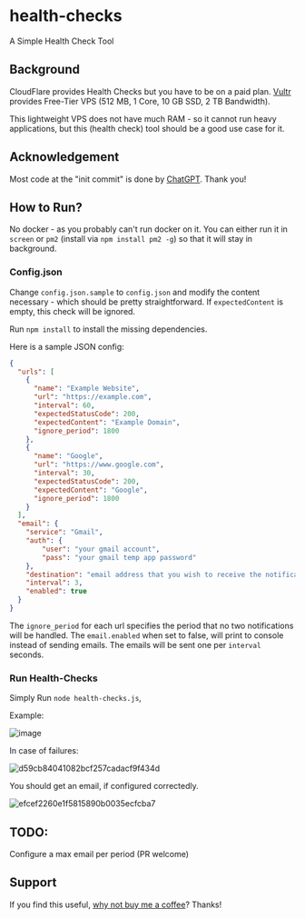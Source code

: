 # health-checks
A Simple Health Check Tool

## Background
CloudFlare provides Health Checks but you have to be on a paid plan. [Vultr](https://helloacm.com/out/vultr) provides Free-Tier VPS (512 MB, 1 Core, 10 GB SSD, 2 TB Bandwidth).

This lightweight VPS does not have much RAM - so it cannot run heavy applications, but this (health check) tool should be a good use case for it.

## Acknowledgement
Most code at the "init commit" is done by [ChatGPT](https://helloacm.com/chatgpt-designs-a-health-check-tool-in-node-js-to-run-on-free-vps-instance/). Thank you!

## How to Run?
No docker - as you probably can't run docker on it. You can either run it in `screen` or `pm2` (install via `npm install pm2 -g`) so that it will stay in background.

### Config.json
Change `config.json.sample` to `config.json` and modify the content necessary - which should be pretty straightforward. If `expectedContent` is empty, this check will be ignored.

Run `npm install` to install the missing dependencies.

Here is a sample JSON config:

```json
{
  "urls": [
    {
      "name": "Example Website",
      "url": "https://example.com",
      "interval": 60,
      "expectedStatusCode": 200,
      "expectedContent": "Example Domain",
      "ignore_period": 1800
    },
    {
      "name": "Google",
      "url": "https://www.google.com",
      "interval": 30,
      "expectedStatusCode": 200,
      "expectedContent": "Google",
      "ignore_period": 1800
    }
  ],
  "email": {
    "service": "Gmail",
    "auth": {
        "user": "your gmail account",
        "pass": "your gmail temp app password"
    },
    "destination": "email address that you wish to receive the notification",
    "interval": 3,
    "enabled": true
  }
}
```

The `ignore_period` for each url specifies the period that no two notifications will be handled. The `email.enabled` when set to false, will print to console instead of sending emails. The emails will be sent one per `interval` seconds.

### Run Health-Checks
Simply Run `node health-checks.js`,

Example:

![image](https://user-images.githubusercontent.com/1764434/226456987-049768c5-f00d-4bd8-9829-7455de428a77.png)

In case of failures:

![d59cb84041082bcf257cadacf9f434d](https://user-images.githubusercontent.com/1764434/226457048-a378637f-9cba-4d5e-a830-4ec05330207b.png)

You should get an email, if configured correctedly.

![efcef2260e1f5815890b0035ecfcba7](https://user-images.githubusercontent.com/1764434/226457115-dcf56438-f820-4df8-868f-a4454aacdb6e.png)

## TODO:
Configure a max email per period (PR welcome)

## Support
If you find this useful, [why not buy me a coffee](https://justyy.com/out/bmc)? Thanks!
